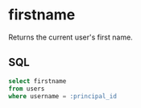 # firstname

Returns the current user's first name.

## SQL

```SQL
select firstname
from users
where username = :principal_id
```
